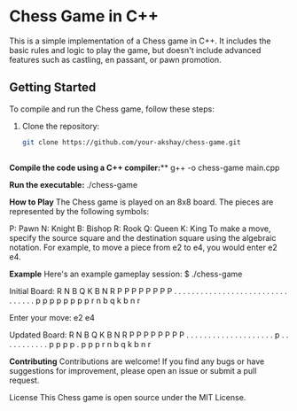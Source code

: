 # Chess Game in C++

This is a simple implementation of a Chess game in C++. It includes the basic rules and logic to play the game, but doesn't include advanced features such as castling, en passant, or pawn promotion.

## Getting Started

To compile and run the Chess game, follow these steps:

1. Clone the repository:

   ```bash
   git clone https://github.com/your-akshay/chess-game.git
  

**Compile the code using a C++ compiler:****
g++ -o chess-game main.cpp

**Run the executable:**
./chess-game

**How to Play**
The Chess game is played on an 8x8 board. The pieces are represented by the following symbols:

P: Pawn
N: Knight
B: Bishop
R: Rook
Q: Queen
K: King
To make a move, specify the source square and the destination square using the algebraic notation. For example, to move a piece from e2 to e4, you would enter e2 e4.

**Example**
Here's an example gameplay session:
$ ./chess-game

Initial Board:
R N B Q K B N R
P P P P P P P P
. . . . . . . .
. . . . . . . .
. . . . . . . .
. . . . . . . .
p p p p p p p p
r n b q k b n r

Enter your move: e2 e4

Updated Board:
R N B Q K B N R
P P P P P P P P
. . . . . . . .
. . . . . . . .
. . . . p . . .
. . . . . . . .
p p p p . p p p
r n b q k b n r


**Contributing**
Contributions are welcome! If you find any bugs or have suggestions for improvement, please open an issue or submit a pull request.

License
This Chess game is open source under the MIT License.
